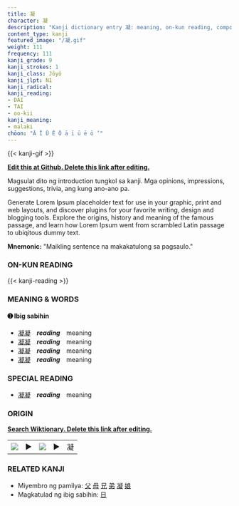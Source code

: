 ```yaml
---
title: 凝
character: 凝
description: "Kanji dictionary entry 凝: meaning, on-kun reading, compounds, origin, related kanji"
content_type: kanji
featured_image: "/凝.gif"
weight: 111
frequency: 111
kanji_grade: 9
kanji_strokes: 1
kanji_class: Jōyō
kanji_jlpt: N1
kanji_radical: 
kanji_reading: 
- DAI
- TAI
- oo-kii
kanji_meaning:
- malaki
chōon: "Ā Ī Ū Ē Ō ā ī ū ē ō ’"
---
```

[//]: # (Don't edit the line below. Kanji animated GIF code is automatically generated.)
{{< kanji-gif >}}

[//]: # (Edit below this line.)

**[Edit this at Github. Delete this link after editing.](https://github.com/tim0g/tim/tree/main/content/kanji/凝/index.md)**

Magsulat dito ng introduction tungkol sa kanji. Mga opinions, impressions, suggestions, trivia, ang kung ano-ano pa.

Generate Lorem Ipsum placeholder text for use in your graphic, print and web layouts, and discover plugins for your favorite writing, design and blogging tools. Explore the origins, history and meaning of the famous passage, and learn how Lorem Ipsum went from scrambled Latin passage to ubiqitous dummy text.
 
**Mnemonic:** "Maikling sentence na makakatulong sa pagsaulo."

### ON-KUN READING

[//]: # (Don't edit the line below. ON-KUN READING code is automatically generated.)
{{< kanji-reading >}}

### MEANING & WORDS

#### ➊ **Ibig sabihin**
  - [凝](../凝)[凝](../凝)　***reading***　meaning
  - [凝](../凝)[凝](../凝)　***reading***　meaning
  - [凝](../凝)[凝](../凝)　***reading***　meaning
  - [凝](../凝)[凝](../凝)　***reading***　meaning

### SPECIAL READING
  - [凝](../凝)[凝](../凝)　***reading***　meaning

### ORIGIN

**[Search Wiktionary. Delete this link after editing.](https://wiktionary.org/wiki/凝)**
<table class="kanji-table"><tr><td>
<img src="60px-凝-bronze.svg.png">
</td><td>▶</td><td>
<img src="60px-凝-oracle.svg.png">
</td><td>▶</td>
<td class="kanji-origin">凝</td>
</tr></table>

### RELATED KANJI
- Miyembro ng pamilya: [父](../父) [母](../母) [兄](../兄) [弟](../弟) [凝](../凝) [娘](../娘)
- Magkatulad ng ibig sabihin: [日](../日)
